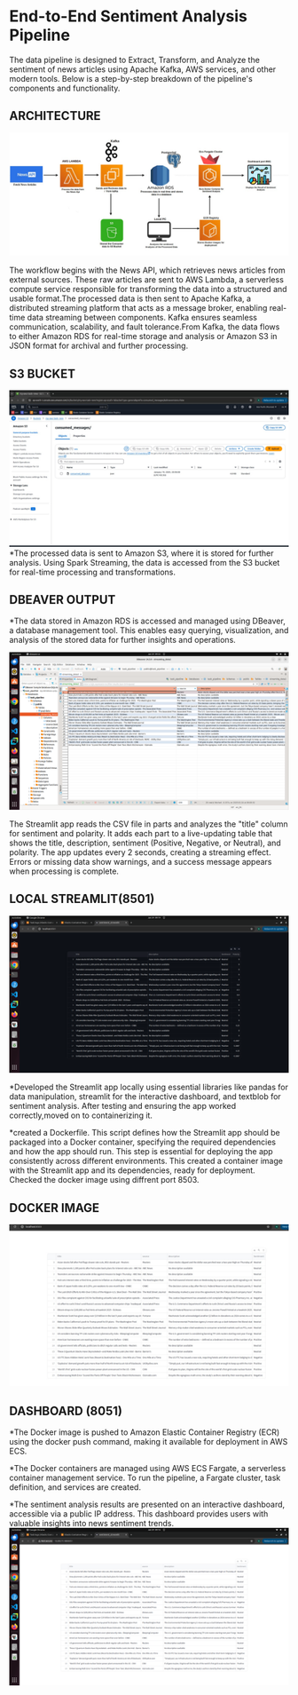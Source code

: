 # End-to-End Sentiment Analysis Pipeline

The data pipeline is designed to Extract, Transform, and Analyze the sentiment of news articles using Apache Kafka, AWS services, and other modern tools. Below is a step-by-step breakdown of the pipeline's components and functionality.

ARCHITECTURE
------------------

![Architecture](https://github.com/nishamath/ETL_SENTIMENT_ANALYSIS/blob/main/IMAGES/Architecture.jpeg)

 The workflow begins with the News API, which retrieves news articles from external sources. These raw articles are sent to AWS Lambda, a serverless compute service responsible for transforming the data into a structured and usable format.The processed data is then sent to Apache Kafka, a distributed streaming platform that acts as a message broker, enabling real-time data streaming between components. Kafka ensures seamless communication, scalability, and fault tolerance.From Kafka, the data flows to either Amazon RDS for real-time storage and analysis or Amazon S3 in JSON format for archival and further processing.
 
S3 BUCKET
---------------

![Architecture](https://github.com/nishamath/ETL_SENTIMENT_ANALYSIS/blob/main/IMAGES/s3_output.jpeg)
*The processed data is sent to Amazon S3, where it is stored for further analysis. Using Spark Streaming, the data is accessed from the S3 bucket for real-time processing and transformations.

DBEAVER OUTPUT
---------------

*The data stored in Amazon RDS is accessed and managed using DBeaver, a database management tool. This enables easy querying, visualization, and analysis of the stored data for further insights and operations.

![Architecture](https://github.com/nishamath/ETL_SENTIMENT_ANALYSIS/blob/main/IMAGES/Dbeaver_output.png)

The Streamlit app reads the CSV file in parts and analyzes the "title" column for sentiment and polarity. It adds each part to a live-updating table that shows the title, description, sentiment (Positive, Negative, or Neutral), and polarity. The app updates every 2 seconds, creating a streaming effect. Errors or missing data show warnings, and a success message appears when processing is complete.

LOCAL STREAMLIT(8501)
----------------------

![Architecture](https://github.com/nishamath/ETL_SENTIMENT_ANALYSIS/blob/main/IMAGES/Local_streamlit.png)

*Developed the Streamlit app locally using essential libraries like pandas for data manipulation, streamlit for the interactive dashboard, and textblob for sentiment analysis. After testing and ensuring the app worked correctly,moved on to containerizing it.

*created a Dockerfile. This script defines how the Streamlit app should be packaged into a Docker container, specifying the required dependencies and how the app should run. This step is 
essential for deploying the app consistently across different environments. This created a container image with the Streamlit app and its dependencies, ready for deployment. Checked the docker image using diffrent port 8503.

DOCKER IMAGE
-------------
 
![Architecture](https://github.com/nishamath/ETL_SENTIMENT_ANALYSIS/blob/main/IMAGES/Docker%20Image.jpeg)
 
DASHBOARD (8051)
----------------
 

*The Docker image is pushed to Amazon Elastic Container Registry (ECR) using the docker push command, making it available for deployment in AWS ECS.

*The Docker containers are managed using AWS ECS Fargate, a serverless container management service. To run the pipeline, a Fargate cluster, task definition, and services are created.

*The sentiment analysis results are presented on an interactive dashboard, accessible via a public IP address. This dashboard provides users with valuable insights into news sentiment trends.
![Architecture](https://github.com/nishamath/ETL_SENTIMENT_ANALYSIS/blob/main/IMAGES/Dashboard(8051).png)













